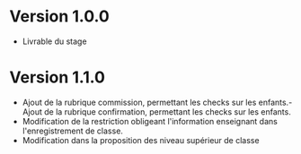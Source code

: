 # Version 1.0.0
- Livrable du stage

# Version 1.1.0
- Ajout de la rubrique commission, permettant les checks sur les enfants.- Ajout de la rubrique confirmation, permettant les checks sur les enfants.
- Modification de la restriction obligeant l'information enseignant dans l'enregistrement de classe.
- Modification dans la proposition des niveau supérieur de classe
